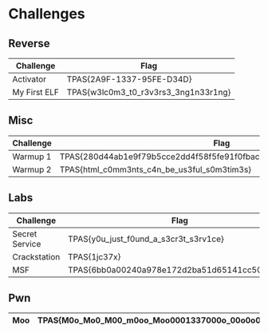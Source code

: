 # Challenges

## Reverse

| Challenge    | Flag                                 |
|--------------|--------------------------------------|
| Activator    | TPAS{2A9F-1337-95FE-D34D}            |
| My First ELF | TPAS{w3lc0m3_t0_r3v3rs3_3ng1n33r1ng} |

## Misc

| Challenge | Flag                                                                   |
| --------- | ---------------------------------------------------------------------- |
| Warmup 1  | TPAS{280d44ab1e9f79b5cce2dd4f58f5fe91f0fbacdac9f7447dffc318ceb79f2d02} |
| Warmup 2  | TPAS{html_c0mm3nts_c4n_be_us3ful_s0m3tim3s}                            |

## Labs

| Challenge      | Flag                                           |
| -------------- | ---------------------------------------------- |
| Secret Service | TPAS{y0u_just_f0und_a_s3cr3t_s3rv1ce}          |
| Crackstation   | TPAS{1jc37x}                                   |
| MSF            | TPAS{6bb0a00240a978e172d2ba51d65141cc50a0bfee} |

## Pwn

| Moo | TPAS{M0o_Mo0_M00_m0oo_Moo0001337000o_00o0o0om0o} |
| --- | ------------------------------------------------ |
